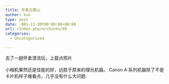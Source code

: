 ```yaml
---
title: 怀柔云蒙山
author: kxn
type: post
date: -001-11-30T00:00:00+00:00
url: /index.php/archives/48
categories:
  - Uncategorized

---
```

<div>
  去了一趟怀柔漂流玩，上载点照片
</div>

<div>
   
</div>

<div>
  小相机果然还是佳能的好，远胜于原来的理光机器。 Canon A 系列机器除了不是卡片机样子难看点，几乎没有什么大问题.
</div>

<div>
   
</div>